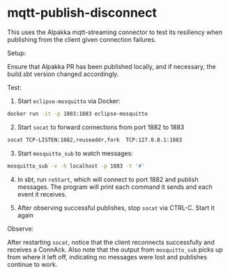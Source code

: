 # mqtt-publish-disconnect

This uses the Alpakka mqtt-streaming connector to test its resiliency when publishing from the client given connection failures.

Setup:

Ensure that Alpakka PR has been published locally, and if necessary, the build.sbt version changed accordingly.

Test:

1) Start `eclipse-mosquitto` via Docker:

```bash
docker run -it -p 1883:1883 eclipse-mosquitto
```

2) Start `socat` to forward connections from port 1882 to 1883

```bash
socat TCP-LISTEN:1882,reuseaddr,fork  TCP:127.0.0.1:1883
```

3) Start `mosquitto_sub` to watch messages:

```bash
mosquitto_sub -v -h localhost -p 1883 -t '#'
```

4) In sbt, run `reStart`, which will connect to port 1882 and publish messages. The program will print each command it sends and each event it receives.

5) After observing successful publishes, stop `socat` via CTRL-C. Start it again

Observe:

After restarting `socat`, notice that the client reconnects successfully and receives a ConnAck. Also note that the output from `mosquitto_sub` picks up from where it left off, indicating no messages were lost and publishes continue to work.

